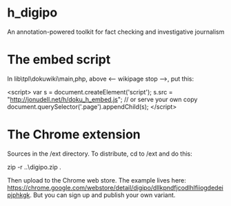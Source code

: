 # h_digipo
An annotation-powered toolkit for fact checking and investigative journalism

# The embed script

In lib\tpl\dokuwiki\main,php, above <-- wikipage stop -->, put this:


&lt;script>
var s = document.createElement('script');
s.src = "http://jonudell.net/h/doku_h_embed.js"; // or serve your own copy
document.querySelector('.page').appendChild(s);
&lt;/script>

# The Chrome extension

Sources in the /ext directory. To distribute, cd to /ext and do this:

zip -r ..\digipo.zip .

Then upload to the Chrome web store. The example lives here: https://chrome.google.com/webstore/detail/digipo/dllkpndfjcodlhlfiiogdedeipjphkgk. But you can sign up and publish your own variant.


